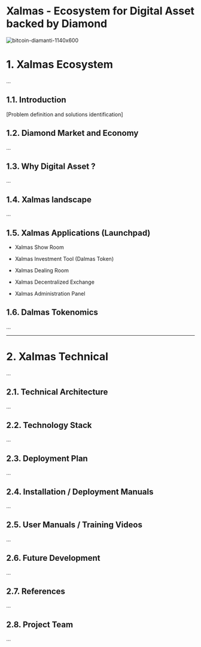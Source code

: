 # Xalmas - Ecosystem for Digital Asset backed by Diamond 

![bitcoin-diamanti-1140x600](https://user-images.githubusercontent.com/105663954/200082085-6e1ba619-aa66-4367-afa7-ae501e2cc842.jpg)

# 1. Xalmas Ecosystem
 ...

## 1.1. Introduction
[Problem definition and solutions identification]

## 1.2. Diamond Market and Economy 
 ...

## 1.3. Why Digital Asset ?
 ...

## 1.4. Xalmas landscape
 ...

## 1.5. Xalmas Applications (Launchpad)

- Xalmas Show Room

- Xalmas Investment Tool (Dalmas Token)

- Xalmas Dealing Room 

- Xalmas Decentralized Exchange 

- Xalmas Administration Panel 

## 1.6. Dalmas Tokenomics
 ...

---

# 2. Xalmas Technical 
 ...

## 2.1. Technical Architecture 
 ...

## 2.2. Technology Stack 
 ...

## 2.3. Deployment Plan 
 ...

## 2.4. Installation / Deployment Manuals 
 ...

## 2.5. User Manuals / Training Videos 
 ...

## 2.6. Future Development 
 ...

## 2.7. References
 ...

## 2.8. Project Team 
 ...
 
